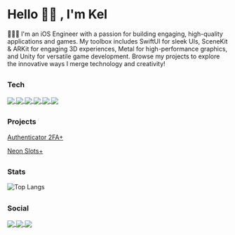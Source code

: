 <h1 align="left">Hello 👋🏽 , I'm Kel</h1>

👨🏽‍💻 I'm an iOS Engineer with a passion for building engaging, high-quality applications and games. My toolbox includes SwiftUI for sleek UIs, SceneKit & ARKit for engaging 3D experiences, Metal for high-performance graphics, and Unity for versatile game development. 
Browse my projects to explore the innovative ways I merge technology and creativity! 

## <h3 align="left">Tech</h3>

<p align="left">
  <a href="https://developer.apple.com/xcode/" > <img align="center" src="https://img.icons8.com/color/100/xcode.png"/> </a>
  <a href="https://developer.apple.com/swift/" > <img align="center" src="https://img.icons8.com/color/100/swift.png"/> </a>
  <a href="https://unity.com/" > <img align="center" src="https://img.icons8.com/color/100/unity.png"/> </a>
  <a href="https://learn.microsoft.com/en-us/dotnet/csharp/" > <img align="center" src="https://img.icons8.com/color/100/c-sharp-logo"/> </a>
  <a href="https://firebase.com/" > <img align="center" src="https://img.icons8.com/color/100/firebase.png"/> </a>
  <a href="https://circleci.com/" > <img align="center" src="https://img.icons8.com/color/100/circleci.png"/> </a>
</p>

## <h3 align="left">Projects</h3>
[Authenticator 2FA+](https://testflight.apple.com/join/PDUIq4bp)

[Neon Slots+](https://testflight.apple.com/join/JgMpvNQP)

## <h3 align="left">Stats</h3>
  
![Top Langs](https://github-readme-stats.vercel.app/api/top-langs/?username=KelCodesStuff&theme=gotham)

## <h3 align="left">Social</h3>

<p align="left"> 
  <a href="https://linkedin.com/in/kelcodes" > <img align="center" src="https://img.icons8.com/color/100/linkedin.png"/> </a>
  <a href="https://twitter.com/isequaltokel" > <img align="center" src="https://img.icons8.com/color/100/twitter.png"/> </a>
  <a href="https://twitch.com/kelcodes" > <img align="center" src="https://img.icons8.com/color/100/twitch.png"/> </a>
</p>
